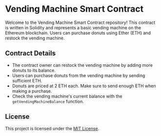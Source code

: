 # Vending Machine Smart Contract

Welcome to the Vending Machine Smart Contract repository! This contract is written in Solidity and represents a basic vending machine on the Ethereum blockchain. Users can purchase donuts using Ether (ETH) and restock the vending machine.

## Contract Details

- The contract owner can restock the vending machine by adding more donuts to its balance.
- Users can purchase donuts from the vending machine by sending sufficient ETH.
- Donuts are priced at 2 ETH each. Make sure to send enough ETH when making a purchase.
- Check the vending machine's current balance with the `getVendingMachineBalance` function.


## License

This project is licensed under the [MIT License](LICENSE).

